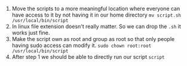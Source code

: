 1. Move the scripts to a more meaningful location where everyone can have access to it by not having it in our home directory
   `mv script.sh /usr/local/bin/script`
2. In linux file extension doesn't really matter. So we can drop the `.sh` it works just fine.
3. Make the script own as root and group as root so that only people having sudo access can modify it.
   `sudo chown root:root /usr/local/bin/script`
4. After step 1 we should be able to directly run our script
   `script`
